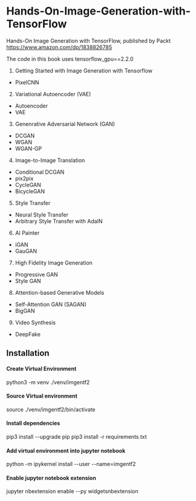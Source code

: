 # Hands-On-Image-Generation-with-TensorFlow
Hands-On Image Generation with TensorFlow, published by Packt
https://www.amazon.com/dp/1838826785

The code in this book uses tensorflow_gpu==2.2.0

1. Getting Started with Image Generation with Tensorflow
- PixelCNN

2. Variational Autoencoder (VAE)
- Autoencoder
- VAE

3. Genenrative Adversarial Network (GAN)
- DCGAN
- WGAN
- WGAN-GP

4. Image-to-Image Translation
- Conditional DCGAN
- pix2pix
- CycleGAN
- BicycleGAN

5. Style Transfer
- Neural Style Transfer
- Arbitrary Style Transfer with AdaIN

6. AI Painter
- iGAN
- GauGAN

7. High Fidelity Image Generation
- Progressive GAN
- Style GAN

8. Attention-based Generative Models
- Self-Attention GAN (SAGAN)
- BigGAN

9. Video Synthesis
- DeepFake

## Installation
#### Create Virtual Environment
python3 -m venv ./venv/imgentf2

#### Source Virtual environment
source ./venv/imgentf2/bin/activate

#### Install dependencies
pip3 install --upgrade pip
pip3 install -r requirements.txt

#### Add virtual environment into jupyter notebook
python -m ipykernel install --user --name=imgentf2

#### Enable jupyter notebook extension
jupyter nbextension enable --py widgetsnbextension

